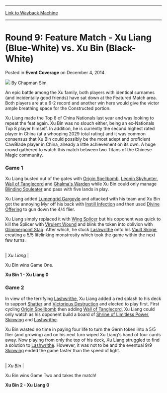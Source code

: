 
---
[Link to Wayback Machine](https://web.archive.org/web/20150921213756/http://magic.wizards.com/en/articles/archive/event-coverage/round-9-feature-match-xu-liang-blue-white-vs-xu-bin-black-white-2014)

[_metadata_:author]:- "Chapman Sim"
[_metadata_:description]:- "An epic battle among the Xu family, both players with identical surnames (and incidentally good friends) have sat down at the Featured Match area. Both players are at a 6-2 record and another win here would give the victor ample breathing space for the Constructed portion."
[_metadata_:generator]:- "Drupal 7 (http://drupal.org)"
[_metadata_:node]:- "315650"
[_metadata_:publish_date]:- "2014-12-04"
[_metadata_:source]:- "div-main-content"
[_metadata_:title]:- "Round 9: Feature Match - Xu Liang (Blue-White) vs. Xu Bin (Black-White)"
[_metadata_:wayback_capture_timestamp]:- "2015-09-21 21:37:56"
[_metadata_:wayback_raw_url]:- "https://web.archive.org/web/20150921213756id_/http://magic.wizards.com/en/articles/archive/event-coverage/round-9-feature-match-xu-liang-blue-white-vs-xu-bin-black-white-2014"
[_metadata_:wayback_url]:- "http://magic.wizards.com/en/articles/archive/event-coverage/round-9-feature-match-xu-liang-blue-white-vs-xu-bin-black-white-2014"
---


Round 9: Feature Match - Xu Liang (Blue-White) vs. Xu Bin (Black-White)
=======================================================================



 Posted in **Event Coverage**
 on December 4, 2014 






![](https://media.magic.wizards.com/styles/auth_small/public/images/person/chapman_icon_0.jpg)
By Chapman Sim










An epic battle among the Xu family, both players with identical surnames (and incidentally good friends) have sat down at the Featured Match area. Both players are at a 6-2 record and another win here would give the victor ample breathing space for the Constructed portion.


Xu Liang made the Top 8 of China Nationals last year and was looking to repeat the feat again. Xu Bin was no slouch either, being an ex-Nationals Top 8 player himself. In addition, he is currently the second highest rated player in China (at a whooping 2029 total rating) and it was common consensus that Xu Bin could possibly be the most adept and proficient CawBlade player in China, already a little achievement on its own. A huge crowd gathered to watch this match between two Titans of the Chinese Magic community.


### Game 1


Xu Liang busted out of the gates with [Origin Spellbomb](http://gatherer.wizards.com/Pages/Card/Details.aspx?name=Origin+Spellbomb), [Leonin Skyhunter](http://gatherer.wizards.com/Pages/Card/Details.aspx?name=Leonin+Skyhunter), [Wall of Tanglecord](http://gatherer.wizards.com/Pages/Card/Details.aspx?name=Wall+of%C2%A0Tanglecord) and [Ghalma's Warden](http://gatherer.wizards.com/Pages/Card/Details.aspx?name=Ghalma%27s+Warden) while Xu Bin could only manage [Blinding Souleater](http://gatherer.wizards.com/Pages/Card/Details.aspx?name=Blinding+Souleater) and pass with five lands in play.


Xu Liang added [Lumengrid Gargoyle](http://gatherer.wizards.com/Pages/Card/Details.aspx?name=Lumengrid+Gargoyle) and attacked with his team and Xu Bin got the annoying Myr off his back with [Instill Infection](http://gatherer.wizards.com/Pages/Card/Details.aspx?name=Instill+Infection) and then used [Divine Offering](http://gatherer.wizards.com/Pages/Card/Details.aspx?name=Divine+Offering) to gun down the 4/4 flier.


Xu Liang simply replaced it with [Wing Splicer](http://gatherer.wizards.com/Pages/Card/Details.aspx?name=Wing+Splicer) but his opponent was quick to kill the Splicer with [Virulent Wound](http://gatherer.wizards.com/Pages/Card/Details.aspx?name=Virulent+Wound) and blink the token into oblivion with [Glimmerpoint Stag](http://gatherer.wizards.com/Pages/Card/Details.aspx?name=Glimmerpoint+Stag). After which, he stuck [Lashwrithe](http://gatherer.wizards.com/Pages/Card/Details.aspx?name=Lashwrithe) onto his [Vault Skirge](http://gatherer.wizards.com/Pages/Card/Details.aspx?name=Vault+Skirge), creating a 5/5 lifelinking monstrosity which took the game within the next few turns.





|  |
| --- |
| 
*Xu Liang* |


Xu Bin wins Game One.


**Xu Bin 1 - Xu Liang 0**


### Game 2


In view of the terrifying [Lashwrithe](http://gatherer.wizards.com/Pages/Card/Details.aspx?name=Lashwrithe), Xu Liang added a red splash to his deck to support [Shatter](http://gatherer.wizards.com/Pages/Card/Details.aspx?name=Shatter) and [Victorious Destruction](http://gatherer.wizards.com/Pages/Card/Details.aspx?name=Victorious+Destruction) and elected to play first. First cycling [Origin Spellbomb](http://gatherer.wizards.com/Pages/Card/Details.aspx?name=Origin+Spellbomb) then adding [Wall of Tanglecord](http://gatherer.wizards.com/Pages/Card/Details.aspx?name=Wall+of+Tanglecord), Xu Liang could only watch as his opponent build a board of [Shrine of Limitless Power](http://gatherer.wizards.com/Pages/Card/Details.aspx?name=Shrine+of+Limitless+Power), [Skinwing](http://gatherer.wizards.com/Pages/Card/Details.aspx?name=Skinwing) and [Lashwrithe](http://gatherer.wizards.com/Pages/Card/Details.aspx?name=Lashwrithe).


Xu Bin wasted no time in paying four life to turn the Germ token into a 5/5 flier (and growing) and on his next turn wiped Xu Liang's hand of four cards away. Now playing from only the top of his deck, Xu Liang struggled to find a solution to [Lashwrithe](http://gatherer.wizards.com/Pages/Card/Details.aspx?name=Lashwrithe). However, it was not to be and the eventual 9/9 [Skinwing](http://gatherer.wizards.com/Pages/Card/Details.aspx?name=Skinwing) ended the game faster than the speed of light.





|  |
| --- |
| 
*Xu Bin* |


Xu Bin wins Game Two and takes the match!


**Xu Bin 2 - Xu Liang 0**








